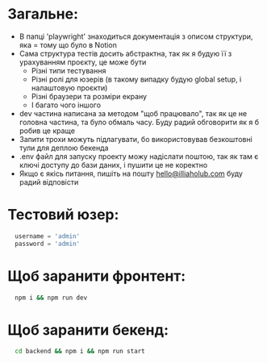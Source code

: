 
# Загальне:

- В папці 'playwright' знаходиться документація з описом структури, яка = тому що було в Notion
- Сама структура тестів досить абстрактна, так як я будую її з урахуванням проєкту, це може бути
  - Різні типи тестування
  - Різні ролі для юзерів (в такому випадку будую global setup, і налаштовую проєкти)
  - Різні браузери та розміри екрану
  - І багато чого іншого
- dev частина написана за методом "щоб працювало", так як це не головна частина, та було обмаль часу. Буду радий обговорити як я б робив це краще
- Запити трохи можуть підлагувати, бо використовував безкоштовні тули для деплою бекенда
- .env файл для запуску проекту можу надіслати поштою, так як там є ключі доступу до бази даних, і пушити це не коректно
- Якщо є якісь питання, пишіть на пошту [hello@illiaholub.com](mailto:hello@illiaholub.com) буду радий відповісти 

# Тестовий юзер:

```js
  username = 'admin'
  password = 'admin'
```

# Щоб заранити фронтент:

```bash
  npm i && npm run dev
```

# Щоб заранити бекенд:

```bash
  cd backend && npm i && npm run start
```